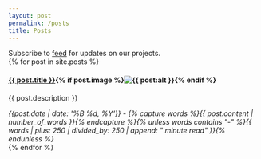 ```yaml
---
layout: post
permalink: /posts
title: Posts
---
```

<div class="notice">Subscribe to <a href="{{ site.baseurl }}/feed" target="_blank">feed</a> for updates on our projects.</div>

<section>
{% for post in site.posts %}
<aside>
  <h4><a href="{{ post.url | prepend: site.baseurl | prepend: site.url }}">{{ post.title }}</a>{% if post.image %}<img alt="{{ post:alt }}" src="{{ post.image | prepend: site.baseurl | prepend: site.url }}">{% endif %}</h4>
  <p>{{ post.description }}</p>
  <cite>{{post.date | date: '%B %d, %Y'}} - {% capture words %}{{ post.content | number_of_words }}{% endcapture %}{% unless words contains "-" %}{{ words | plus: 250 | divided_by: 250 | append: " minute read" }}{% endunless %}</cite>
</aside>
{% endfor %}
</section>
